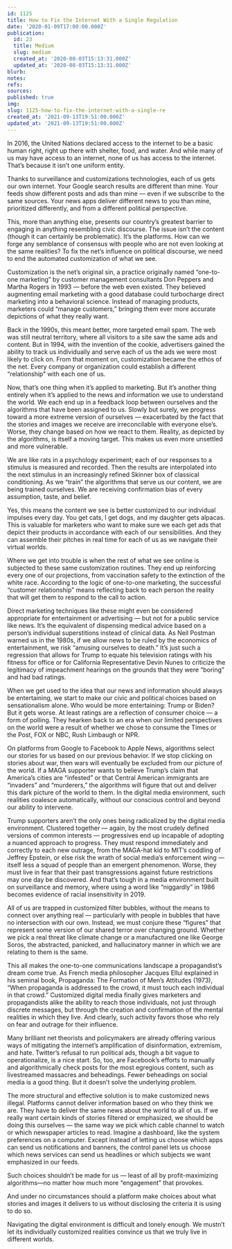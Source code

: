 ```yaml
---
id: 1125
title: How to Fix the Internet With a Single Regulation
date: '2020-01-09T17:00:00.000Z'
publication:
  id: 23
  title: Medium
  slug: medium
  created_at: '2020-08-03T15:13:31.000Z'
  updated_at: '2020-08-03T15:13:31.000Z'
blurb: 
notes: 
refs: 
sources: 
published: true
img: 
slug: 1125-how-to-fix-the-internet-with-a-single-re
created_at: '2021-09-13T19:51:00.000Z'
updated_at: '2021-09-13T19:51:00.000Z'
---
```

In 2016, the United Nations declared access to the internet to be a basic human right, right up there with shelter, food, and water. And while many of us may have access to an internet, none of us has access to the internet. That’s because it isn’t one uniform entity.

Thanks to surveillance and customizations technologies, each of us gets our own internet. Your Google search results are different than mine. Your feeds show different posts and ads than mine — even if we subscribe to the same sources. Your news apps deliver different news to you than mine, prioritized differently, and from a different political perspective.

This, more than anything else, presents our country’s greatest barrier to engaging in anything resembling civic discourse. The issue isn’t the content (though it can certainly be problematic). It’s the platforms. How can we forge any semblance of consensus with people who are not even looking at the same realities? To fix the net’s influence on political discourse, we need to end the automated customization of what we see.

Customization is the net’s original sin, a practice originally named “one-to-one marketing” by customer management consultants Don Peppers and Martha Rogers in 1993 — before the web even existed. They believed augmenting email marketing with a good database could turbocharge direct marketing into a behavioral science. Instead of managing products, marketers could “manage customers,” bringing them ever more accurate depictions of what they really want.

Back in the 1990s, this meant better, more targeted email spam. The web was still neutral territory, where all visitors to a site saw the same ads and content. But in 1994, with the invention of the cookie, advertisers gained the ability to track us individually and serve each of us the ads we were most likely to click on. From that moment on, customization became the ethos of the net. Every company or organization could establish a different “relationship” with each one of us.

Now, that’s one thing when it’s applied to marketing. But it’s another thing entirely when it’s applied to the news and information we use to understand the world. We each end up in a feedback loop between ourselves and the algorithms that have been assigned to us. Slowly but surely, we progress toward a more extreme version of ourselves — exacerbated by the fact that the stories and images we receive are irreconcilable with everyone else’s. Worse, they change based on how we react to them. Reality, as depicted by the algorithms, is itself a moving target. This makes us even more unsettled and more vulnerable.

We are like rats in a psychology experiment; each of our responses to a stimulus is measured and recorded. Then the results are interpolated into the next stimulus in an increasingly refined Skinner box of classical conditioning. As we “train” the algorithms that serve us our content, we are being trained ourselves. We are receiving confirmation bias of every assumption, taste, and belief.

Yes, this means the content we see is better customized to our individual impulses every day. You get cats, I get dogs, and my daughter gets alpacas. This is valuable for marketers who want to make sure we each get ads that depict their products in accordance with each of our sensibilities. And they can assemble their pitches in real time for each of us as we navigate their virtual worlds.

Where we get into trouble is when the rest of what we see online is subjected to these same customization routines. They end up reinforcing every one of our projections, from vaccination safety to the extinction of the white race. According to the logic of one-to-one marketing, the successful “customer relationship” means reflecting back to each person the reality that will get them to respond to the call to action.

Direct marketing techniques like these might even be considered appropriate for entertainment or advertising — but not for a public service like news. It’s the equivalent of dispensing medical advice based on a person’s individual superstitions instead of clinical data. As Neil Postman warned us in the 1980s, if we allow news to be ruled by the economics of entertainment, we risk “amusing ourselves to death.” It’s just such a regression that allows for Trump to equate his television ratings with his fitness for office or for California Representative Devin Nunes to criticize the legitimacy of impeachment hearings on the grounds that they were “boring” and had bad ratings.

When we get used to the idea that our news and information should always be entertaining, we start to make our civic and political choices based on sensationalism alone. Who would be more entertaining: Trump or Biden? But it gets worse. At least ratings are a reflection of consumer choice — a form of polling. They hearken back to an era when our limited perspectives on the world were a result of whether we chose to consume the Times or the Post, FOX or NBC, Rush Limbaugh or NPR.

On platforms from Google to Facebook to Apple News, algorithms select our stories for us based on our previous behavior. If we stop clicking on stories about war, then wars will eventually be excluded from our picture of the world. If a MAGA supporter wants to believe Trump’s claim that America’s cities are “infested” or that Central American immigrants are “invaders” and “murderers,” the algorithms will figure that out and deliver this dark picture of the world to them. In the digital media environment, such realities coalesce automatically, without our conscious control and beyond our ability to intervene.

Trump supporters aren’t the only ones being radicalized by the digital media environment. Clustered together — again, by the most crudely defined versions of common interests — progressives end up incapable of adopting a nuanced approach to progress. They must respond immediately and correctly to each new outrage, from the MAGA-hat kid to MIT’s coddling of Jeffrey Epstein, or else risk the wrath of social media’s enforcement wing — itself less a squad of people than an emergent phenomenon. Worse, they must live in fear that their past transgressions against future restrictions may one day be discovered. And that’s tough in a media environment built on surveillance and memory, where using a word like “niggardly” in 1986 becomes evidence of racial insensitivity in 2019.

All of us are trapped in customized filter bubbles, without the means to connect over anything real — particularly with people in bubbles that have no intersection with our own. Instead, we must conjure these “figures” that represent some version of our shared terror over changing ground. Whether we pick a real threat like climate change or a manufactured one like George Soros, the abstracted, panicked, and hallucinatory manner in which we are relating to them is the same.

This all makes the one-to-one communications landscape a propagandist’s dream come true. As French media philosopher Jacques Ellul explained in his seminal book, Propaganda: The Formation of Men’s Attitudes (1973), “When propaganda is addressed to the crowd, it must touch each individual in that crowd.” Customized digital media finally gives marketers and propagandists alike the ability to reach those individuals, not just through discrete messages, but through the creation and confirmation of the mental realities in which they live. And clearly, such activity favors those who rely on fear and outrage for their influence.

Many brilliant net theorists and policymakers are already offering various ways of mitigating the internet’s amplification of disinformation, extremism, and hate. Twitter’s refusal to run political ads, though a bit vague to operationalize, is a nice start. So, too, are Facebook’s efforts to manually and algorithmically check posts for the most egregious content, such as livestreamed massacres and beheadings. Fewer beheadings on social media is a good thing. But it doesn’t solve the underlying problem.

The more structural and effective solution is to make customized news illegal. Platforms cannot deliver information based on who they think we are. They have to deliver the same news about the world to all of us. If we really want certain kinds of stories filtered or emphasized, we should be doing this ourselves — the same way we pick which cable channel to watch or which newspaper articles to read. Imagine a dashboard, like the system preferences on a computer. Except instead of letting us choose which apps can send us notifications and banners, the control panel lets us choose which news services can send us headlines or which subjects we want emphasized in our feeds.

Such choices shouldn’t be made for us — least of all by profit-maximizing algorithms—no matter how much more “engagement” that provokes. 

And under no circumstances should a platform make choices about what stories and images it delivers to us without disclosing the criteria it is using to do so.

Navigating the digital environment is difficult and lonely enough. We mustn’t let its individually customized realities convince us that we truly live in different worlds.
